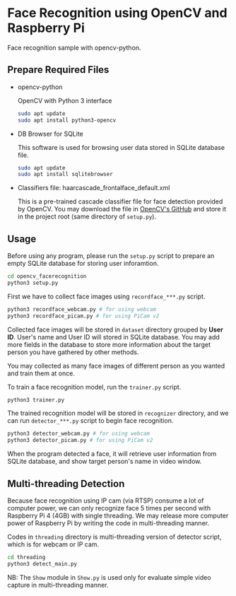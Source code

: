 # Face Recognition using OpenCV and Raspberry Pi

Face recognition sample with opencv-python.

## Prepare Required Files

* opencv-python
   
   OpenCV with Python 3 interface

   ```bash
   sudo apt update
   sudo apt install python3-opencv
   ```
* DB Browser for SQLite
   
   This software is used for browsing user data stored in SQLite database file.
   
   ```bash
   sudo apt update
   sudo apt install sqlitebrowser
   ```

* Classifiers file: haarcascade_frontalface_default.xml
   
   This is a pre-trained cascade classifier file for face detection provided by OpenCV. You may download the file in [OpenCV's GitHub](https://github.com/opencv/opencv/tree/master/data/haarcascades) and store it in the project root (same directory of `setup.py`).

## Usage

Before using any program, please run the `setup.py` script to prepare an empty SQLite database for storing user inforamtion.

```bash
cd opencv_facerecognition
python3 setup.py
```

First we have to collect face images using `recordface_***.py` script.

```bash
python3 recordface_webcam.py # for using webcam
python3 recordface_picam.py # for using PiCam v2
```

Collected face images will be stored in `dataset` directory grouped by **User ID**. User's name and User ID will stored in SQLite database. You may add more fields in the database to store more information about the target person you have gathered by other methods.

You may collected as many face images of different person as you wanted and train them at once.

To train a face recognition model, run the `trainer.py` script.

``` bash
python3 trainer.py
```

The trained recognition model will be stored in `recognizer` directory, and we can run `detector_***.py` script to begin face recognition.

```bash
python3 detector_webcam.py # for using webcam
python3 detector_picam.py # for using PiCam v2
```

When the program detected a face, it will retrieve user information from SQLite database, and show target person's name in video window.

## Multi-threading Detection

Because face recognition using IP cam (via RTSP) consume a lot of computer power, we can only recognize face 5 times per second with Raspberry Pi 4 (4GB) with single threading. We may release more computer power of Raspberry Pi by writing the code in multi-threading manner.

Codes in `threading` directory is multi-threading version of detector script, which is for webcam or IP cam.

```bash
cd threading
python3 detect_main.py
```

NB: The `Show` module in `Show.py` is used only for evaluate simple video capture in multi-threading manner.
